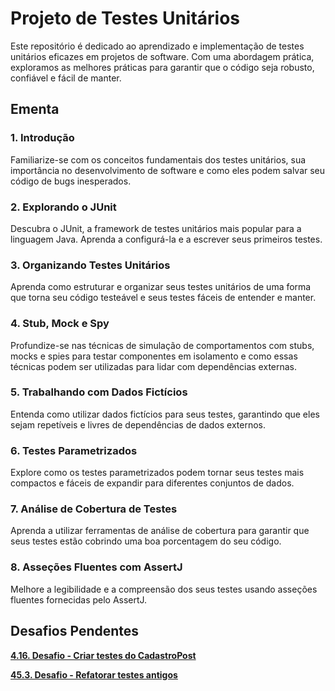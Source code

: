 # Projeto de Testes Unitários

Este repositório é dedicado ao aprendizado e implementação de testes unitários eficazes em projetos de software. Com uma
abordagem prática, exploramos as melhores práticas para garantir que o código seja robusto, confiável e fácil de manter.

## Ementa

### 1. Introdução

Familiarize-se com os conceitos fundamentais dos testes unitários, sua importância no desenvolvimento de software e como
eles podem salvar seu código de bugs inesperados.

### 2. Explorando o JUnit

Descubra o JUnit, a framework de testes unitários mais popular para a linguagem Java. Aprenda a configurá-la e a
escrever seus primeiros testes.

### 3. Organizando Testes Unitários

Aprenda como estruturar e organizar seus testes unitários de uma forma que torna seu código testeável e seus testes
fáceis de entender e manter.

### 4. Stub, Mock e Spy

Profundize-se nas técnicas de simulação de comportamentos com stubs, mocks e spies para testar componentes em isolamento
e como essas técnicas podem ser utilizadas para lidar com dependências externas.

### 5. Trabalhando com Dados Fictícios

Entenda como utilizar dados fictícios para seus testes, garantindo que eles sejam repetíveis e livres de dependências de
dados externos.

### 6. Testes Parametrizados

Explore como os testes parametrizados podem tornar seus testes mais compactos e fáceis de expandir para diferentes
conjuntos de dados.

### 7. Análise de Cobertura de Testes

Aprenda a utilizar ferramentas de análise de cobertura para garantir que seus testes estão cobrindo uma boa porcentagem
do seu código.

### 8. Asseções Fluentes com AssertJ

Melhore a legibilidade e a compreensão dos seus testes usando asseções fluentes fornecidas pelo AssertJ.

## Desafios Pendentes

[**4.16. Desafio - Criar testes do CadastroPost**](https://app.algaworks.com/aulas/4626/desafio-criar-testes-do-cadastropost)

[**45.3. Desafio - Refatorar testes antigos**](https://app.algaworks.com/aulas/4629/desafio-refatorar-testes-antigos)